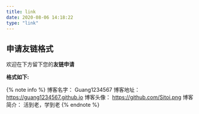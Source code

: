 ```yaml
---
title: link
date: 2020-08-06 14:18:22
type: "link"
---
```


## 申请友链格式

欢迎在下方留下您的**友链申请**

**格式如下:**

{% note info %}
博客名字： Guang1234567
博客地址： https://guang1234567.github.io
博客头像： https://github.com/Sitoi.png
博客简介： 活到老，学到老
{% endnote %}
